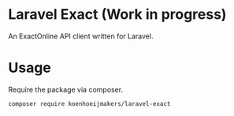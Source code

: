 # Laravel Exact (Work in progress)
An ExactOnline API client written for Laravel.

# Usage

Require the package via composer.

```sh
composer require koenhoeijmakers/laravel-exact
```
